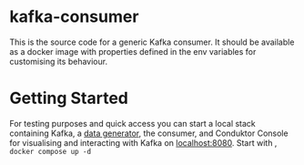 # kafka-consumer

This is the source code for a generic Kafka consumer. It should be available as a docker image with properties defined in the env variables for customising its behaviour.

# Getting Started
For testing purposes and quick access you can start a local stack containing Kafka, a [data generator](https://github.com/Stuzanna/kafka-data-generator), the consumer, and Conduktor Console for visualising and interacting with Kafka on [localhost:8080](http://localhost:8080).
Start with , `docker compose up -d` 
